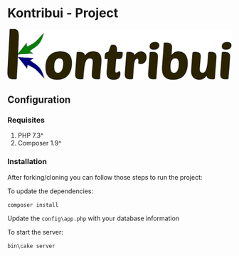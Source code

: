 # Kontribui - Project

![Kontribui](/webroot/img/kontribui.svg)

## Configuration

### Requisites

1. PHP 7.3^
2. Composer 1.9^

### Installation

After forking/cloning you can follow those steps to run the project:

To update the dependencies:

```sh
composer install
```

Update the `config\app.php` with your database information

To start the server:

```sh
bin\cake server
```
